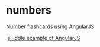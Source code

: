 numbers
=======

Number flashcards using AngularJS

[jsFiddle example of AngularJS](http://jsfiddle.net/api/post/library/pure/]jsfiddle)




